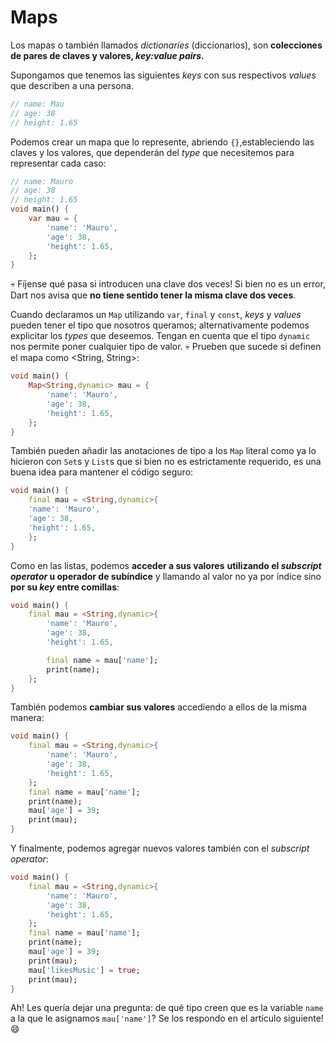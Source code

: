 # Maps

Los mapas o también llamados _dictionaries_ (diccionarios), son __colecciones de pares de claves y valores, _key:value pairs_.__

Supongamos que tenemos las siguientes _keys_ con sus respectivos _values_ que describen a una persona.

```dart
// name: Mau
// age: 38
// height: 1.65
```

Podemos crear un mapa que lo represente, abriendo `{}`,estableciendo las claves y los valores, que dependerán del _type_ que necesitemos para representar cada caso:

```dart
// name: Mauro
// age: 38
// height: 1.65
void main() {
    var mau = {
        'name': 'Mauro',
        'age': 38,
        'height': 1.65,
    };
}

```

💀 Fíjense qué pasa si introducen una clave dos veces! Si bien no es un error, Dart nos avisa que __no tiene sentido tener la misma clave dos veces__.

Cuando declaramos un `Map` utilizando `var`, `final` y `const`, _keys_ y _values_ pueden tener el tipo que nosotros queramos; alternativamente podemos explicitar los _types_ que deseemos. Tengan en cuenta que el tipo `dynamic` nos permite poner cualquier tipo de valor. 💀 Prueben que sucede si definen el mapa como <String, String>:

```dart
void main() {
    Map<String,dynamic> mau = {
        'name': 'Mauro',
        'age': 38,
        'height': 1.65,
    };
}

```

También pueden añadir las anotaciones de tipo a los `Map` literal como ya lo hicieron con `Set`s y `List`s que si bien no es estrictamente requerido, es una buena idea para mantener el código seguro:

```dart
void main() {
    final mau = <String,dynamic>{
    'name': 'Mauro',
    'age': 38,
    'height': 1.65,
    };
}
```

Como en las listas, podemos __acceder a sus valores__ __utilizando el _subscript operator_ u operador de subíndice__ y llamando al valor no ya por índice sino __por su _key_ entre comillas__:

```dart
void main() {
    final mau = <String,dynamic>{
        'name': 'Mauro',
        'age': 38,
        'height': 1.65,

        final name = mau['name'];
        print(name);
    };
}
```

También podemos __cambiar sus valores__ accediendo a ellos de la misma manera:

```dart
void main() {
    final mau = <String,dynamic>{
        'name': 'Mauro',
        'age': 38,
        'height': 1.65,
    };
    final name = mau['name'];
    print(name);
    mau['age'] = 39;
    print(mau);
}
```

Y finalmente, podemos agregar nuevos valores también con el _subscript operator_:

```dart
void main() {
    final mau = <String,dynamic>{
        'name': 'Mauro',
        'age': 38,
        'height': 1.65,
    };
    final name = mau['name'];
    print(name);
    mau['age'] = 39;
    print(mau);
    mau['likesMusic'] = true;
    print(mau);
}
```

Ah! Les quería dejar una pregunta: de qué tipo creen que es la variable `name` a la que le asignamos `mau['name']`? Se los respondo en el artículo siguiente! 😄
